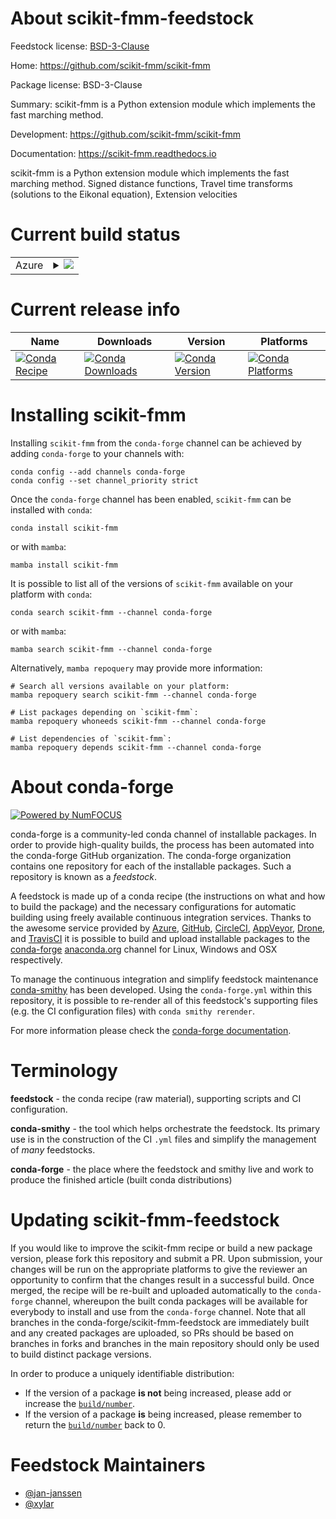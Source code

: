About scikit-fmm-feedstock
==========================

Feedstock license: [BSD-3-Clause](https://github.com/conda-forge/scikit-fmm-feedstock/blob/main/LICENSE.txt)

Home: https://github.com/scikit-fmm/scikit-fmm

Package license: BSD-3-Clause

Summary: scikit-fmm is a Python extension module which implements the fast marching method.

Development: https://github.com/scikit-fmm/scikit-fmm

Documentation: https://scikit-fmm.readthedocs.io

scikit-fmm is a Python extension module which implements the fast marching method.
Signed distance functions, Travel time transforms (solutions to the Eikonal equation), Extension velocities


Current build status
====================


<table>
    
  <tr>
    <td>Azure</td>
    <td>
      <details>
        <summary>
          <a href="https://dev.azure.com/conda-forge/feedstock-builds/_build/latest?definitionId=6751&branchName=main">
            <img src="https://dev.azure.com/conda-forge/feedstock-builds/_apis/build/status/scikit-fmm-feedstock?branchName=main">
          </a>
        </summary>
        <table>
          <thead><tr><th>Variant</th><th>Status</th></tr></thead>
          <tbody><tr>
              <td>linux_64_numpy2.0python3.10.____cpython</td>
              <td>
                <a href="https://dev.azure.com/conda-forge/feedstock-builds/_build/latest?definitionId=6751&branchName=main">
                  <img src="https://dev.azure.com/conda-forge/feedstock-builds/_apis/build/status/scikit-fmm-feedstock?branchName=main&jobName=linux&configuration=linux%20linux_64_numpy2.0python3.10.____cpython" alt="variant">
                </a>
              </td>
            </tr><tr>
              <td>linux_64_numpy2.0python3.11.____cpython</td>
              <td>
                <a href="https://dev.azure.com/conda-forge/feedstock-builds/_build/latest?definitionId=6751&branchName=main">
                  <img src="https://dev.azure.com/conda-forge/feedstock-builds/_apis/build/status/scikit-fmm-feedstock?branchName=main&jobName=linux&configuration=linux%20linux_64_numpy2.0python3.11.____cpython" alt="variant">
                </a>
              </td>
            </tr><tr>
              <td>linux_64_numpy2.0python3.12.____cpython</td>
              <td>
                <a href="https://dev.azure.com/conda-forge/feedstock-builds/_build/latest?definitionId=6751&branchName=main">
                  <img src="https://dev.azure.com/conda-forge/feedstock-builds/_apis/build/status/scikit-fmm-feedstock?branchName=main&jobName=linux&configuration=linux%20linux_64_numpy2.0python3.12.____cpython" alt="variant">
                </a>
              </td>
            </tr><tr>
              <td>linux_64_numpy2.0python3.9.____cpython</td>
              <td>
                <a href="https://dev.azure.com/conda-forge/feedstock-builds/_build/latest?definitionId=6751&branchName=main">
                  <img src="https://dev.azure.com/conda-forge/feedstock-builds/_apis/build/status/scikit-fmm-feedstock?branchName=main&jobName=linux&configuration=linux%20linux_64_numpy2.0python3.9.____cpython" alt="variant">
                </a>
              </td>
            </tr><tr>
              <td>linux_64_numpy2python3.13.____cp313</td>
              <td>
                <a href="https://dev.azure.com/conda-forge/feedstock-builds/_build/latest?definitionId=6751&branchName=main">
                  <img src="https://dev.azure.com/conda-forge/feedstock-builds/_apis/build/status/scikit-fmm-feedstock?branchName=main&jobName=linux&configuration=linux%20linux_64_numpy2python3.13.____cp313" alt="variant">
                </a>
              </td>
            </tr><tr>
              <td>osx_64_numpy2.0python3.10.____cpython</td>
              <td>
                <a href="https://dev.azure.com/conda-forge/feedstock-builds/_build/latest?definitionId=6751&branchName=main">
                  <img src="https://dev.azure.com/conda-forge/feedstock-builds/_apis/build/status/scikit-fmm-feedstock?branchName=main&jobName=osx&configuration=osx%20osx_64_numpy2.0python3.10.____cpython" alt="variant">
                </a>
              </td>
            </tr><tr>
              <td>osx_64_numpy2.0python3.11.____cpython</td>
              <td>
                <a href="https://dev.azure.com/conda-forge/feedstock-builds/_build/latest?definitionId=6751&branchName=main">
                  <img src="https://dev.azure.com/conda-forge/feedstock-builds/_apis/build/status/scikit-fmm-feedstock?branchName=main&jobName=osx&configuration=osx%20osx_64_numpy2.0python3.11.____cpython" alt="variant">
                </a>
              </td>
            </tr><tr>
              <td>osx_64_numpy2.0python3.12.____cpython</td>
              <td>
                <a href="https://dev.azure.com/conda-forge/feedstock-builds/_build/latest?definitionId=6751&branchName=main">
                  <img src="https://dev.azure.com/conda-forge/feedstock-builds/_apis/build/status/scikit-fmm-feedstock?branchName=main&jobName=osx&configuration=osx%20osx_64_numpy2.0python3.12.____cpython" alt="variant">
                </a>
              </td>
            </tr><tr>
              <td>osx_64_numpy2.0python3.9.____cpython</td>
              <td>
                <a href="https://dev.azure.com/conda-forge/feedstock-builds/_build/latest?definitionId=6751&branchName=main">
                  <img src="https://dev.azure.com/conda-forge/feedstock-builds/_apis/build/status/scikit-fmm-feedstock?branchName=main&jobName=osx&configuration=osx%20osx_64_numpy2.0python3.9.____cpython" alt="variant">
                </a>
              </td>
            </tr><tr>
              <td>osx_64_numpy2python3.13.____cp313</td>
              <td>
                <a href="https://dev.azure.com/conda-forge/feedstock-builds/_build/latest?definitionId=6751&branchName=main">
                  <img src="https://dev.azure.com/conda-forge/feedstock-builds/_apis/build/status/scikit-fmm-feedstock?branchName=main&jobName=osx&configuration=osx%20osx_64_numpy2python3.13.____cp313" alt="variant">
                </a>
              </td>
            </tr><tr>
              <td>osx_arm64_numpy2.0python3.10.____cpython</td>
              <td>
                <a href="https://dev.azure.com/conda-forge/feedstock-builds/_build/latest?definitionId=6751&branchName=main">
                  <img src="https://dev.azure.com/conda-forge/feedstock-builds/_apis/build/status/scikit-fmm-feedstock?branchName=main&jobName=osx&configuration=osx%20osx_arm64_numpy2.0python3.10.____cpython" alt="variant">
                </a>
              </td>
            </tr><tr>
              <td>osx_arm64_numpy2.0python3.11.____cpython</td>
              <td>
                <a href="https://dev.azure.com/conda-forge/feedstock-builds/_build/latest?definitionId=6751&branchName=main">
                  <img src="https://dev.azure.com/conda-forge/feedstock-builds/_apis/build/status/scikit-fmm-feedstock?branchName=main&jobName=osx&configuration=osx%20osx_arm64_numpy2.0python3.11.____cpython" alt="variant">
                </a>
              </td>
            </tr><tr>
              <td>osx_arm64_numpy2.0python3.12.____cpython</td>
              <td>
                <a href="https://dev.azure.com/conda-forge/feedstock-builds/_build/latest?definitionId=6751&branchName=main">
                  <img src="https://dev.azure.com/conda-forge/feedstock-builds/_apis/build/status/scikit-fmm-feedstock?branchName=main&jobName=osx&configuration=osx%20osx_arm64_numpy2.0python3.12.____cpython" alt="variant">
                </a>
              </td>
            </tr><tr>
              <td>osx_arm64_numpy2.0python3.9.____cpython</td>
              <td>
                <a href="https://dev.azure.com/conda-forge/feedstock-builds/_build/latest?definitionId=6751&branchName=main">
                  <img src="https://dev.azure.com/conda-forge/feedstock-builds/_apis/build/status/scikit-fmm-feedstock?branchName=main&jobName=osx&configuration=osx%20osx_arm64_numpy2.0python3.9.____cpython" alt="variant">
                </a>
              </td>
            </tr><tr>
              <td>osx_arm64_numpy2python3.13.____cp313</td>
              <td>
                <a href="https://dev.azure.com/conda-forge/feedstock-builds/_build/latest?definitionId=6751&branchName=main">
                  <img src="https://dev.azure.com/conda-forge/feedstock-builds/_apis/build/status/scikit-fmm-feedstock?branchName=main&jobName=osx&configuration=osx%20osx_arm64_numpy2python3.13.____cp313" alt="variant">
                </a>
              </td>
            </tr><tr>
              <td>win_64_numpy2.0python3.10.____cpython</td>
              <td>
                <a href="https://dev.azure.com/conda-forge/feedstock-builds/_build/latest?definitionId=6751&branchName=main">
                  <img src="https://dev.azure.com/conda-forge/feedstock-builds/_apis/build/status/scikit-fmm-feedstock?branchName=main&jobName=win&configuration=win%20win_64_numpy2.0python3.10.____cpython" alt="variant">
                </a>
              </td>
            </tr><tr>
              <td>win_64_numpy2.0python3.11.____cpython</td>
              <td>
                <a href="https://dev.azure.com/conda-forge/feedstock-builds/_build/latest?definitionId=6751&branchName=main">
                  <img src="https://dev.azure.com/conda-forge/feedstock-builds/_apis/build/status/scikit-fmm-feedstock?branchName=main&jobName=win&configuration=win%20win_64_numpy2.0python3.11.____cpython" alt="variant">
                </a>
              </td>
            </tr><tr>
              <td>win_64_numpy2.0python3.12.____cpython</td>
              <td>
                <a href="https://dev.azure.com/conda-forge/feedstock-builds/_build/latest?definitionId=6751&branchName=main">
                  <img src="https://dev.azure.com/conda-forge/feedstock-builds/_apis/build/status/scikit-fmm-feedstock?branchName=main&jobName=win&configuration=win%20win_64_numpy2.0python3.12.____cpython" alt="variant">
                </a>
              </td>
            </tr><tr>
              <td>win_64_numpy2.0python3.9.____cpython</td>
              <td>
                <a href="https://dev.azure.com/conda-forge/feedstock-builds/_build/latest?definitionId=6751&branchName=main">
                  <img src="https://dev.azure.com/conda-forge/feedstock-builds/_apis/build/status/scikit-fmm-feedstock?branchName=main&jobName=win&configuration=win%20win_64_numpy2.0python3.9.____cpython" alt="variant">
                </a>
              </td>
            </tr><tr>
              <td>win_64_numpy2python3.13.____cp313</td>
              <td>
                <a href="https://dev.azure.com/conda-forge/feedstock-builds/_build/latest?definitionId=6751&branchName=main">
                  <img src="https://dev.azure.com/conda-forge/feedstock-builds/_apis/build/status/scikit-fmm-feedstock?branchName=main&jobName=win&configuration=win%20win_64_numpy2python3.13.____cp313" alt="variant">
                </a>
              </td>
            </tr>
          </tbody>
        </table>
      </details>
    </td>
  </tr>
</table>

Current release info
====================

| Name | Downloads | Version | Platforms |
| --- | --- | --- | --- |
| [![Conda Recipe](https://img.shields.io/badge/recipe-scikit--fmm-green.svg)](https://anaconda.org/conda-forge/scikit-fmm) | [![Conda Downloads](https://img.shields.io/conda/dn/conda-forge/scikit-fmm.svg)](https://anaconda.org/conda-forge/scikit-fmm) | [![Conda Version](https://img.shields.io/conda/vn/conda-forge/scikit-fmm.svg)](https://anaconda.org/conda-forge/scikit-fmm) | [![Conda Platforms](https://img.shields.io/conda/pn/conda-forge/scikit-fmm.svg)](https://anaconda.org/conda-forge/scikit-fmm) |

Installing scikit-fmm
=====================

Installing `scikit-fmm` from the `conda-forge` channel can be achieved by adding `conda-forge` to your channels with:

```
conda config --add channels conda-forge
conda config --set channel_priority strict
```

Once the `conda-forge` channel has been enabled, `scikit-fmm` can be installed with `conda`:

```
conda install scikit-fmm
```

or with `mamba`:

```
mamba install scikit-fmm
```

It is possible to list all of the versions of `scikit-fmm` available on your platform with `conda`:

```
conda search scikit-fmm --channel conda-forge
```

or with `mamba`:

```
mamba search scikit-fmm --channel conda-forge
```

Alternatively, `mamba repoquery` may provide more information:

```
# Search all versions available on your platform:
mamba repoquery search scikit-fmm --channel conda-forge

# List packages depending on `scikit-fmm`:
mamba repoquery whoneeds scikit-fmm --channel conda-forge

# List dependencies of `scikit-fmm`:
mamba repoquery depends scikit-fmm --channel conda-forge
```


About conda-forge
=================

[![Powered by
NumFOCUS](https://img.shields.io/badge/powered%20by-NumFOCUS-orange.svg?style=flat&colorA=E1523D&colorB=007D8A)](https://numfocus.org)

conda-forge is a community-led conda channel of installable packages.
In order to provide high-quality builds, the process has been automated into the
conda-forge GitHub organization. The conda-forge organization contains one repository
for each of the installable packages. Such a repository is known as a *feedstock*.

A feedstock is made up of a conda recipe (the instructions on what and how to build
the package) and the necessary configurations for automatic building using freely
available continuous integration services. Thanks to the awesome service provided by
[Azure](https://azure.microsoft.com/en-us/services/devops/), [GitHub](https://github.com/),
[CircleCI](https://circleci.com/), [AppVeyor](https://www.appveyor.com/),
[Drone](https://cloud.drone.io/welcome), and [TravisCI](https://travis-ci.com/)
it is possible to build and upload installable packages to the
[conda-forge](https://anaconda.org/conda-forge) [anaconda.org](https://anaconda.org/)
channel for Linux, Windows and OSX respectively.

To manage the continuous integration and simplify feedstock maintenance
[conda-smithy](https://github.com/conda-forge/conda-smithy) has been developed.
Using the ``conda-forge.yml`` within this repository, it is possible to re-render all of
this feedstock's supporting files (e.g. the CI configuration files) with ``conda smithy rerender``.

For more information please check the [conda-forge documentation](https://conda-forge.org/docs/).

Terminology
===========

**feedstock** - the conda recipe (raw material), supporting scripts and CI configuration.

**conda-smithy** - the tool which helps orchestrate the feedstock.
                   Its primary use is in the construction of the CI ``.yml`` files
                   and simplify the management of *many* feedstocks.

**conda-forge** - the place where the feedstock and smithy live and work to
                  produce the finished article (built conda distributions)


Updating scikit-fmm-feedstock
=============================

If you would like to improve the scikit-fmm recipe or build a new
package version, please fork this repository and submit a PR. Upon submission,
your changes will be run on the appropriate platforms to give the reviewer an
opportunity to confirm that the changes result in a successful build. Once
merged, the recipe will be re-built and uploaded automatically to the
`conda-forge` channel, whereupon the built conda packages will be available for
everybody to install and use from the `conda-forge` channel.
Note that all branches in the conda-forge/scikit-fmm-feedstock are
immediately built and any created packages are uploaded, so PRs should be based
on branches in forks and branches in the main repository should only be used to
build distinct package versions.

In order to produce a uniquely identifiable distribution:
 * If the version of a package **is not** being increased, please add or increase
   the [``build/number``](https://docs.conda.io/projects/conda-build/en/latest/resources/define-metadata.html#build-number-and-string).
 * If the version of a package **is** being increased, please remember to return
   the [``build/number``](https://docs.conda.io/projects/conda-build/en/latest/resources/define-metadata.html#build-number-and-string)
   back to 0.

Feedstock Maintainers
=====================

* [@jan-janssen](https://github.com/jan-janssen/)
* [@xylar](https://github.com/xylar/)

